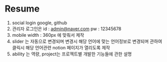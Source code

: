 # Resume

1. social login  google, github
2. 관리자 로그인은 id : admin@naver.com pw : 12345678
3. mobile width : 360px 에 맞춰서 제작
4. slider 는 자동으로 변경되며 변경시 해당 언어에 맞는 언어정보로 변경되며 관하여 클릭시 해당 언어관련 notion 페이지가 열리도록 제작
5. ability 는 역량, project는 프로젝트별 개발한 기능들에 관한 설명